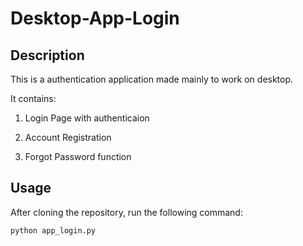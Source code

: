 # Desktop-App-Login

## Description
This is a authentication application made mainly to work on desktop.

It contains:

1. Login Page with authenticaion

2. Account Registration

3. Forgot Password function

## Usage
After cloning the repository, run the following command:

```python app_login.py```
